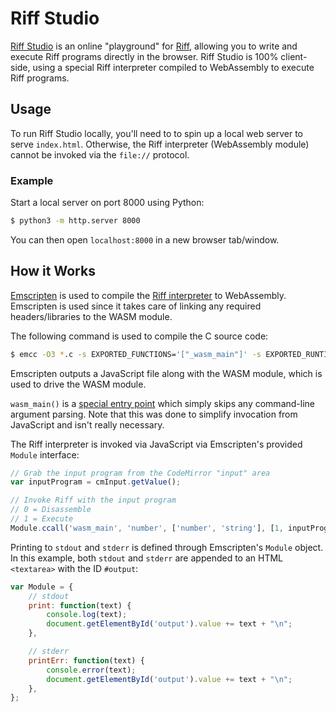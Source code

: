 # Riff Studio

[Riff Studio](https://play.riff.cx) is an online "playground" for
[Riff](https://riff.cx), allowing you to write and execute Riff programs directly in the
browser. Riff Studio is 100% client-side, using a special Riff
interpreter compiled to WebAssembly to execute Riff programs.

## Usage

To run Riff Studio locally, you'll need to to spin up a local web
server to serve `index.html`. Otherwise, the Riff interpreter
(WebAssembly module) cannot be invoked via the `file://` protocol.

### Example

Start a local server on port 8000 using Python:

```bash
$ python3 -m http.server 8000
```

You can then open `localhost:8000` in a new browser tab/window.

## How it Works

[Emscripten](https://emscripten.org) is used to compile the [Riff
interpreter](https://github.com/riff-lang/riff) to WebAssembly.
Emscripten is used since it takes care of linking any required
headers/libraries to the WASM module.

The following command is used to compile the C source code:

```bash
$ emcc -O3 *.c -s EXPORTED_FUNCTIONS='["_wasm_main"]' -s EXPORTED_RUNTIME_METHODS='["ccall"]' -o riff.js
```

Emscripten outputs a JavaScript file along with the WASM module, which
is used to drive the WASM module.

`wasm_main()` is a [special entry
point](https://github.com/riff-lang/riff/blob/1924e45cb9de4a34edcd844b2caa543ad4b35f4d/src/riff.c#L21)
which simply skips any command-line argument parsing. Note that this
was done to simplify invocation from JavaScript and isn't really
necessary.

The Riff interpreter is invoked via JavaScript via Emscripten's
provided `Module` interface:

```javascript
// Grab the input program from the CodeMirror "input" area
var inputProgram = cmInput.getValue();

// Invoke Riff with the input program
// 0 = Disassemble
// 1 = Execute
Module.ccall('wasm_main', 'number', ['number', 'string'], [1, inputProgram]);
```

Printing to `stdout` and `stderr` is defined through Emscripten's
`Module` object. In this example, both `stdout` and `stderr` are
appended to an HTML `<textarea>` with the ID `#output`:

```javascript
var Module = {
    // stdout
    print: function(text) {
        console.log(text);
        document.getElementById('output').value += text + "\n";
    },

    // stderr
    printErr: function(text) {
        console.error(text);
        document.getElementById('output').value += text + "\n";
    },
};
```
